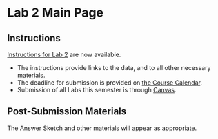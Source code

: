 # Lab 2 Main Page

## Instructions

[Instructions for Lab 2](https://github.com/THOMASELOVE/500-2021/blob/master/labs/lab2/lab2_instructions.md) are now available.

- The instructions provide links to the data, and to all other necessary materials.
- The deadline for submission is provided on [the Course Calendar](https://thomaselove.github.io/500/calendar.html).
- Submission of all Labs this semester is through [Canvas](https://canvas.case.edu/).

## Post-Submission Materials

The Answer Sketch and other materials will appear as appropriate.

